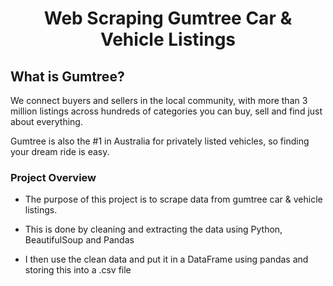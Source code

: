 <h1 style="text-align: center;">Web Scraping Gumtree Car & Vehicle Listings</h1>

<h2>What is Gumtree?</h2>

<p>We connect buyers and sellers in the local community, with more than 3 million listings across hundreds of categories you can buy, sell and find just about everything.</p>

<p>Gumtree is also the #1 in Australia for privately listed vehicles, so finding your dream ride is easy.</p>

<h3>Project Overview</h3>
<ul>
    <li><p>The purpose of this project is to scrape data from gumtree car & vehicle listings.</p></li>
    <li><p>This is done by cleaning and extracting the data using Python, BeautifulSoup and Pandas</p></li>
    <li><p>I then use the clean data and put it in a DataFrame using pandas and storing this into a .csv file</p></li>
</ul>
